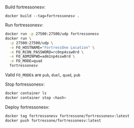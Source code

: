 Build fortressonesv:

```
docker build --tag=fortressonesv .
```


Run fortressonesv:

```sh
docker run -p 27500:27500/udp fortressonesv
docker run \
  -p 27500:27500/udp \
  -e FO_HOSTNAME="FortressOne Location" \
  -e FO_RCON_PASSWORD=rc0np4ssw0rd \
  -e FO_ADMINPWD=adm1np4ssw0rd \
  -e FO_MODE=quad
  fortressonesv
```

Valid `FO_MODE`s are `pub`, `duel`, `quad`, `pub`


Stop fortressonesv:

```sh
docker container ls
docker container stop <hash>
```


Deploy fortressonesv:

```sh
docker tag fortressonesv fortressone/fortressonesv:latest
docker push fortressone/fortressonesv:latest
```
